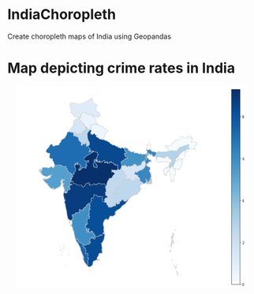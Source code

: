 # IndiaChoropleth
Create choropleth maps of India using Geopandas

# Map depicting crime rates in India
<p align="center" width="20" height="20" >
  <img src="https://github.com/avani1998/IndiaChoropleth/blob/master/images/map1.PNG?raw=true" width="470" height="410"/>
</p>
